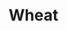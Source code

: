 ---
templateKey: blog-post
title: Wheat
description: One of the most widely cultivated grains. Makes a great flour for breads and cakes.,
featuredpost: false
featuredimage: /img/Wheat.png
sellPrice: 25
tags: 
  - Summer
  -  Fall
---